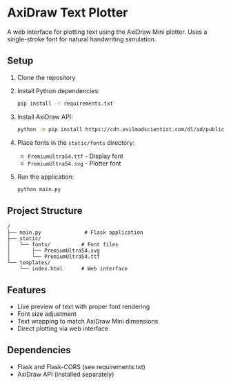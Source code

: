 # AxiDraw Text Plotter

A web interface for plotting text using the AxiDraw Mini plotter. Uses a single-stroke font for natural handwriting simulation.

## Setup

1. Clone the repository

2. Install Python dependencies:
   ```bash
   pip install -r requirements.txt
   ```

3. Install AxiDraw API:
   ```bash
   python -m pip install https://cdn.evilmadscientist.com/dl/ad/public/AxiDraw_API.zip
   ```

4. Place fonts in the `static/fonts` directory:
   - `PremiumUltra54.ttf` - Display font
   - `PremiumUltra54.svg` - Plotter font

5. Run the application:
   ```bash
   python main.py
   ```

## Project Structure
```
/
├── main.py              # Flask application
├── static/
│   └── fonts/          # Font files
│       ├── PremiumUltra54.svg
│       └── PremiumUltra54.ttf
└── templates/
    └── index.html      # Web interface
```

## Features
- Live preview of text with proper font rendering
- Font size adjustment
- Text wrapping to match AxiDraw Mini dimensions
- Direct plotting via web interface

## Dependencies
- Flask and Flask-CORS (see requirements.txt)
- AxiDraw API (installed separately)